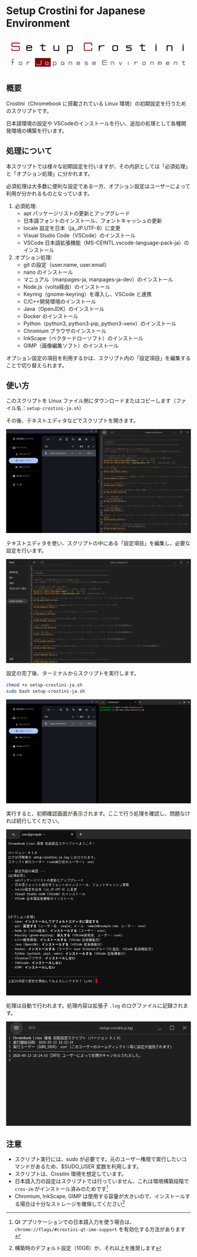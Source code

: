 # Setup Crostini for Japanese Environment

![リポジトリのロゴ](/image/logo.png)

## 概要

Crostini（Chromebook に搭載されている Linux 環境）の初期設定を行うためのスクリプトです。

日本語環境の設定や VSCodeのインストールを行い、追加の処理として各種開発環境の構築を行います。

## 処理について

本スクリプトでは様々な初期設定を行いますが、その内訳としては「必須処理」と「オプション処理」に分かれます。

必須処理は大多数に便利な設定である一方、オプション設定はユーザーによって利用が分かれるものとなっています。

1. 必須処理:
   - apt パッケージリストの更新とアップグレード
   - 日本語フォントのインストール、フォントキャッシュの更新
   - locale 設定を日本（ja_JP.UTF-8）に変更
   - Visual Studio Code（VSCode）のインストール
   - VSCode 日本語拡張機能（MS-CEINTL.vscode-language-pack-ja）のインストール
2. オプション処理:
   - git の設定（user.name, user.email）
   - nano のインストール
   - マニュアル（manpages-ja, manpages-ja-dev）のインストール
   - Node.js（volta経由）のインストール
   - Keyring（gnome-keyring）を導入し、VSCode と連携
   - C/C++開発環境のインストール
   - Java（OpenJDK）のインストール
   - Docker のインストール
   - Python（python3, python3-pip, python3-venv）のインストール
   - Chromium ブラウザのインストール
   - InkScape（ベクタードローソフト）のインストール
   - GIMP（画像編集ソフト）のインストール

オプション設定の項目を利用するかは、スクリプト内の「設定項目」を編集することで切り替えられます。

## 使い方

このスクリプトを Linux ファイル側にダウンロードまたはコピーします（ファイル名：`setup-crostini-ja.sh`）

その後、テキストエディタなどでスクリプトを開きます。

![ファイルアプリのLinuxファイルに `setup-crostini-ja.sh` を保存し、テキストエディタで開いて編集する](/image/01.png)

テキストエディタを使い、スクリプトの中にある「設定項目」を編集し、必要な設定を行います。

![テキストエディタで、設定項目を編集する](/image/02.png)

設定の完了後、ターミナルからスクリプトを実行します。

```bash
chmod +x setup-crostini-ja.sh
sudo bash setup-crostini-ja.sh
```

![ファイルアプリのLinuxファイルに `setup-crostini-ja.sh` を保存し、ターミナルからスクリプトを実行する](/image/03.png)

実行すると、初期確認画面が表示されます。ここで行う処理を確認し、問題なければ続行してください。

![実行時のターミナル初期確認画面](/image/04.png)

処理は自動で行われます。処理内容は拡張子 `.log` のログファイルに記録されます。

![結果を出力する、`log` 形式のログファイル](/image/05.png)

## 注意

- スクリプト実行には、sudo が必要です。元のユーザー権限で実行したいコマンドがあるため、$SUDO_USER 変数を利用します。
- スクリプトは、Crostini 環境を想定しています。
- 日本語入力の設定はスクリプトでは行っていません、これは環境構築段階で `cros-im` がインストール済みのためです[^1]
- Chromium, InkScape, GIMP は使用する容量が大きいので、インストールする場合は十分なストレージを確保してください[^2]

[^1]: Qt アプリケーションでの日本語入力を使う場合は、`chrome://flags/#crostini-qt-ime-support` を有効化する方法があります
[^2]: 構築時のデフォルト設定（10GB）か、それ以上を推奨します
